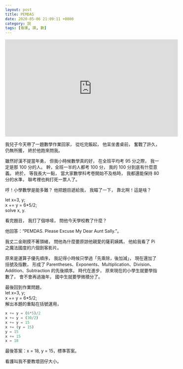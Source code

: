 ```yaml
---
layout: post
title: PEMDAS
date: 2020-05-06 21:09:11 +0000
category: 說
tags: [看護, 課, 數]
---
```


<iframe width="560" height="315" src="https://www.youtube.com/embed/H6syI3xiBBg" frameborder="0" allow="accelerometer; autoplay; encrypted-media; gyroscope; picture-in-picture" allowfullscreen></iframe>

我兒子今天帶了一題數學作業回家，
從吃完飯起，
他呆坐書桌前，
奮戰了許久，
仍無所獲，
終於他跑來問我。

<!--more-->

雖然好漢不提當年勇，
但我小時候數學真的好，
在全班平均考 95 分之際，
我一定是那 100 分的人。
幹，全班一半的人都考 100 分，
我的 100 分到底有什麼意義。
終於，
等我長大一點，
當大家數學科考卷開始不及格時，
我都還能保持 80 分的水準，
聯考裡也夠打死一票人了。

哼！小學數學是能多難？
他把題目遞給我，
我瞄了一下，
靠北啊！這是啥？


let x=3, y; <br />
x += y = 6*5/2; <br />
solve x, y.


看完題目，
我打了個哆嗦，
問他今天學校教了什麼？

他回答：“PEMDAS. Please Excuse My Dear Aunt Sally.”。

我丈二金剛摸不著頭緒，
問他為什麼要原諒他親愛的薩莉姨媽，
他給我看了 Pi 之魔法國度的六個劍客影片。

原來是運算子優先順序，
我記得小時候只學過「先乘除，後加減」，
現在還加了括號及指數，
形成了 Parentheses、Exponents、Multiplication、Division、Addition、Subtraction 的先後順序。
時代在進步，
原來現在的小學生就要學指數了，
會不會再過幾年，
國中生就要學微積分了。

最後回到作業問題，<br />
let x=3, y; <br />
x += y = 6*5/2; <br /> 
解出本題的重點在括號運用，
```JavaScript
x += y = (6*5)/2
x += y = (30/2)
x += y = 15
x += (y = 15)
y = 15
x += 15
x = 18
```
最後答案：x = 18, y = 15，標準答案。

看護叫我不要教壞囝仔大小。
